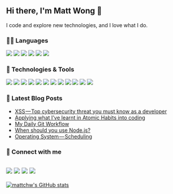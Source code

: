 ## Hi there, I'm Matt Wong 👋
I code and explore new technologies, and I love what I do.

### 🧑‍💻 Languages
![](https://img.shields.io/badge/HTML5-E34F26?style=for-the-badge&logo=html5&logoColor=white)
![](https://img.shields.io/badge/CSS3-1572B6?style=for-the-badge&logo=css3&logoColor=white)
![](https://img.shields.io/badge/JavaScript-323330?style=for-the-badge&logo=javascript&logoColor=F7DF1E)
![](https://img.shields.io/badge/TypeScript-007ACC?style=for-the-badge&logo=typescript&logoColor=white)
![](https://img.shields.io/badge/Go-00ADD8?style=for-the-badge&logo=go&logoColor=white)
![](https://img.shields.io/badge/Python-3776AB?style=for-the-badge&logo=python&logoColor=white)

### 🔧 Technologies & Tools
![](https://img.shields.io/badge/Visual_Studio_Code-0078D4?style=for-the-badge&logo=visual%20studio%20code&logoColor=white)
![](https://img.shields.io/badge/Node.js-339933?style=for-the-badge&logo=nodedotjs&logoColor=white)
![](https://img.shields.io/badge/React-20232A?style=for-the-badge&logo=react&logoColor=61DAFB)
![](https://img.shields.io/badge/MySQL-00000F?style=for-the-badge&logo=mysql&logoColor=white)
![](https://img.shields.io/badge/PostgreSQL-316192?style=for-the-badge&logo=postgresql&logoColor=white)
![](https://img.shields.io/badge/MongoDB-white?style=for-the-badge&logo=mongodb&logoColor=4EA94B)
![](https://img.shields.io/badge/Elastic_Search-005571?style=for-the-badge&logo=elasticsearch&logoColor=white)
![](https://img.shields.io/badge/redis-%23DD0031.svg?&style=for-the-badge&logo=redis&logoColor=white)
![](https://img.shields.io/badge/rabbitmq-%23FF6600.svg?&style=for-the-badge&logo=rabbitmq&logoColor=white)
![](https://img.shields.io/badge/Docker-2CA5E0?style=for-the-badge&logo=docker&logoColor=white)
![](https://img.shields.io/badge/kubernetes-326ce5.svg?&style=for-the-badge&logo=kubernetes&logoColor=white)
![](https://img.shields.io/badge/Amazon_AWS-232F3E?style=for-the-badge&logo=amazon-aws&logoColor=white)

### 📝 Latest Blog Posts
<!-- BLOG-POST-LIST:START -->
- [XSS — Top cybersecurity threat you must know as a developer](https://levelup.gitconnected.com/xss-top-cybersecurity-threat-you-must-know-as-a-developer-c73a71697bd8?source=rss-804a12ce32ca------2)
- [Applying what I’ve learnt in Atomic Habits into coding](https://levelup.gitconnected.com/applying-what-ive-learnt-in-atomic-habits-into-coding-cb268137ea35?source=rss-804a12ce32ca------2)
- [My Daily Git Workflow](https://levelup.gitconnected.com/my-daily-git-workflow-a176387d6cd?source=rss-804a12ce32ca------2)
- [When should you use Node.js?](https://levelup.gitconnected.com/when-should-you-use-node-js-727c7d97fd09?source=rss-804a12ce32ca------2)
- [Operating System — Scheduling](https://levelup.gitconnected.com/operating-system-scheduling-fb7dc14b8c0a?source=rss-804a12ce32ca------2)
<!-- BLOG-POST-LIST:END -->

### 🔗 Connect with me
[![](https://img.shields.io/badge/website-000000?style=for-the-badge&logo=About.me&logoColor=white)](https://mattwong.info)
[![](https://img.shields.io/badge/GitHub-100000?style=for-the-badge&logo=github&logoColor=white)](https://github.com/mattchw)
[![](https://img.shields.io/badge/Medium-12100E?style=for-the-badge&logo=medium&logoColor=white)](https://medium.com/@mattchw)
[![](https://img.shields.io/badge/LinkedIn-0077B5?style=for-the-badge&logo=linkedin&logoColor=white)](https://www.linkedin.com/in/mattchw/)
---
[![mattchw's GitHub stats](https://github-readme-stats.vercel.app/api?username=mattchw&theme=prussian)](https://github.com/mattchw)
